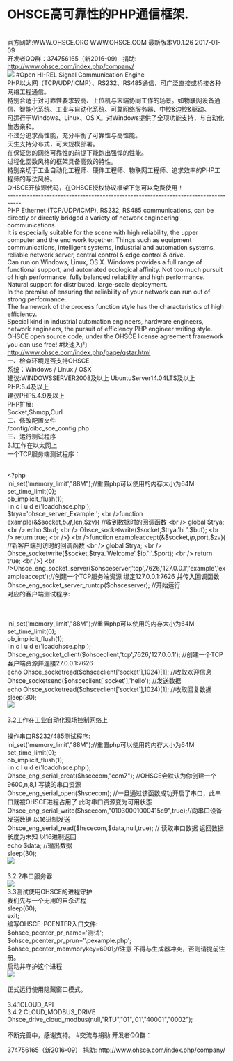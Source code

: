 # OHSCE高可靠性的PHP通信框架.
<BR />官方网站:WWW.OHSCE.ORG WWW.OHSCE.COM 最新版本V0.1.26 2017-01-09
<br />开发者QQ群：374756165（新2016-09） 捐助: http://www.ohsce.com/index.php/company/
<br /><img src="http://www.ohsce.com/data/upload/201611/f_d4f69a0cecf5298f56449166d0fe43c3.png"></img>
#Open HI-REL Signal Communication Engine
<br />PHP以太网（TCP/UDP/ICMP）、RS232、RS485通信，可广泛直接或桥接各种网络工程通信。
<br />特别合适于对可靠性要求较高、上位机与末端协同工作的场景。如物联网设备通信、智能化系统、工业与自动化系统、可靠网络服务器、中控&边控&驱动。
<br />可运行于Windows、Linux、OS X。对Windows提供了全项功能支持，与自动化生态亲和。
<br />不过分追求高性能，充分平衡了可靠性与高性能。
<br />天生支持分布式，可大规模部署。
<br />在保证您的网络可靠性的前提下能跑出强悍的性能。
<br />过程化函数风格的框架具备高效的特性。
<br />特别亲切于工业自动化工程师、硬件工程师、物联网工程师、追求效率的PHP工程师的写法风格。
<br />OHSCE开放源代码，在OHSCE授权协议框架下您可以免费使用！
<br />-----------------------------------------------------------------------------------
<br />PHP Ethernet (TCP/UDP/ICMP), RS232, RS485 communications, can be directly or directly bridged a variety of network engineering communications.
<br />It is especially suitable for the scene with high reliability, the upper computer and the end work together. Things such as equipment communications, intelligent systems, industrial and automation systems, reliable network server, central control & edge control & drive.
<br />Can run on Windows, Linux, OS X. Windows provides a full range of functional support, and automated ecological affinity.
Not too much pursuit of high performance, fully balanced reliability and high performance.
<br />Natural support for distributed, large-scale deployment.
<br />In the premise of ensuring the reliability of your network can run out of strong performance.
<br />The framework of the process function style has the characteristics of high efficiency.
<br />Special kind in industrial automation engineers, hardware engineers, network engineers, the pursuit of efficiency PHP engineer writing style.
<br />OHSCE open source code, under the OHSCE license agreement framework you can use free!
#快速入门
<br />http://www.ohsce.com/index.php/page/qstar.html
<br />一、检查环境是否支持OHSCE
<br />系统：Windows / Linux / OSX
 <br />         建议:WINDOWSSERVER2008及以上 UbuntuServer14.04LTS及以上
<br />PHP:5.4及以上
<br />          建议PHP5.4.9及以上
<br />PHP扩展:
 <br />          Socket,Shmop,Curl
<br />二、修改配置文件
<br />           /config/oibc_sce_config.php
<br />三、运行测试程序
<br />3.1工作在以太网上
<br />一个TCP服务端测试程序：

<br /><?php
<br />ini_set('memory_limit',"88M");//重置php可以使用的内存大小为64M
<br />set_time_limit(0);
<br />ob_implicit_flush(1);
<br />i n c l u d e('loadohsce.php');
<br />$trya='ohsce_server_Example ';
<br />function example(&$socket,$buf,$len,$zv){  //收到数据时的回调函数
<br />	global $trya;
<br />	echo $buf;
<br />	Ohsce_socketwrite($socket,$trya.'hi '.$buf);
<br />	return true;
<br />}
<br />function exampleaccept(&$socket,$ip,$port,$zv){  //新客户端到访时的回调函数
<br />	global $trya;
<br />	Ohsce_socketwrite($socket,$trya.'Welcome'.$ip.':'.$port);
<br />	return true;
<br />}
<br />Ohsce_eng_socket_server($ohsceserver,'tcp',7626,'127.0.0.1','example','exampleaccept');//创建一个TCP服务端资源 绑定127.0.0.1:7626 并传入回调函数
<br />Ohsce_eng_socket_server_runtcp($ohsceserver); //开始运行
<br />对应的客户端测试程序:

<br />
<br /><?php
<br />ini_set('memory_limit',"88M");//重置php可以使用的内存大小为64M
<br />set_time_limit(0);
<br />ob_implicit_flush(1);
<br />i n c l u d e('loadohsce.php');
<br />Ohsce_eng_socket_client($ohsceclient,'tcp',7626,'127.0.0.1'); //创建一个TCP客户端资源并连接27.0.0.1:7626
<br />echo Ohsce_socketread($ohsceclient['socket'],1024)[1]; //收取欢迎信息
<br />Ohsce_socketsend($ohsceclient['socket'],'hello');  //发送数据
<br />echo Ohsce_socketread($ohsceclient['socket'],1024)[1]; //收取回复数据
<br />sleep(30);
<br /><img src="http://www.ohsce.org/data/upload/201609/f_6a0f512daf19100c1ca24f040b5d53a0.gif"></img>
<br />
<br />3.2工作在工业自动化现场控制网络上
<br />
<br />操作串口RS232/485测试程序:
<br /><?php
<br />ini_set('memory_limit',"88M");//重置php可以使用的内存大小为64M
<br />set_time_limit(0);
<br />ob_implicit_flush(1);
<br />i n c l u d e('loadohsce.php');
<br />Ohsce_eng_serial_creat($hscecom,"com7"); //OHSCE会默认为你创建一个 9600,n,8,1 写读的串口资源
<br />Ohsce_eng_serial_open($hscecom); //一旦通过该函数成功开启了串口，此串口就被OHSCE进程占用了 此时串口资源变为可用状态
<br />Ohsce_eng_serial_write($hscecom,"01030001000415c9",true);//向串口设备发送数据 以16进制发送
<br />Ohsce_eng_serial_read($hscecom,$data,null,true); // 读取串口数据 返回数据长度为未知 以16进制返回
<br />echo $data; //输出数据
<br />sleep(30);
<br /><img src="http://www.ohsce.org/data/upload/201609/f_8f57eaa803acc6b137a5dcacf47a4995.gif"></img>
<br />
<br />3.2.2串口服务器
<br /><img src="http://www.ohsce.org/img/COMSERVER.gif"></i>
<br />3.3测试使用OHSCE的进程守护
<br />我们先写一个无用的自杀进程
<br /><?php
<br />sleep(60);
<br />exit;
<br />编写OHSCE-PCENTER入口文件:
<br /><?php
<br />$ohsce_pcenter_pr_name='测试';
<br />$ohsce_pcenter_pr_prun='\pexample.php';
<br />$ohsce_pcenter_memmorykey=6901;//注意 不得与生成器冲突，否则请提前注册。
<br />启动并守护这个进程
<br /><img src="http://www.ohsce.org/data/upload/201609/f_fb79fdc57845fe95cfa6a6812a471483.gif"></img>
<br />
<br />正式运行使用隐藏窗口模式。
<br />
<br />3.4.1CLOUD_API
<br />3.4.2 CLOUD_MODBUS_DRIVE
<BR />Ohsce_drive_cloud_modbus(null,"RTU","01",'01',"40001","0002");
<br />
<br />不断完善中，感谢支持。
#交流与捐助
开发者QQ群：

374756165（新2016-09）
捐助:
http://www.ohsce.com/index.php/company/

